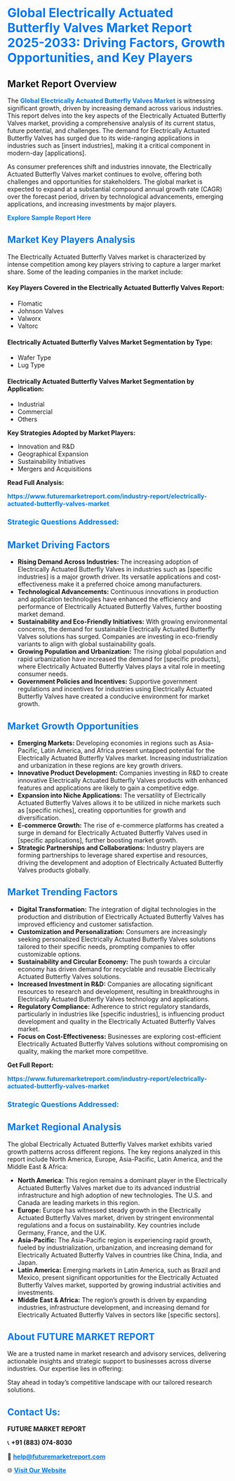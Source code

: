 <h1 style="color: #007BFF;">Global Electrically Actuated Butterfly Valves Market Report 2025-2033: Driving Factors, Growth Opportunities, and Key Players</h1>

<section id="overview">
<h2>Market Report Overview</h2>
<p>The <a href="https://www.futuremarketreport.com/industry-report/electrically-actuated-butterfly-valves-market" style="color: #007BFF; text-decoration: none;"><strong>Global Electrically Actuated Butterfly Valves Market</strong></a> is witnessing significant growth, driven by increasing demand across various industries. This report delves into the key aspects of the Electrically Actuated Butterfly Valves market, providing a comprehensive analysis of its current status, future potential, and challenges. The demand for Electrically Actuated Butterfly Valves has surged due to its wide-ranging applications in industries such as [insert industries], making it a critical component in modern-day [applications].</p>
<p>As consumer preferences shift and industries innovate, the Electrically Actuated Butterfly Valves market continues to evolve, offering both challenges and opportunities for stakeholders. The global market is expected to expand at a substantial compound annual growth rate (CAGR) over the forecast period, driven by technological advancements, emerging applications, and increasing investments by major players.</p>
</section>

<section id="overview">
<p><a href="https://www.futuremarketreport.com/request-sample/reportId=29242" style="color: #007BFF; text-decoration: none;"><strong>Explore Sample Report Here</strong></a></p>
</section>

<section id="key-players">
<h2 style="color: #007BFF;">Market Key Players Analysis</h2>
<p>The Electrically Actuated Butterfly Valves market is characterized by intense competition among key players striving to capture a larger market share. Some of the leading companies in the market include:</p>
<h4>Key Players Covered in the Electrically Actuated Butterfly Valves Report:</h4>
<ul><li>Flomatic</li><li>Johnson Valves</li><li>Valworx</li><li>Valtorc</li></ul>
<h4>Electrically Actuated Butterfly Valves Market Segmentation by Type:</h4>
<ul><li>Wafer Type</li><li>Lug Type</li></ul>

<h4>Electrically Actuated Butterfly Valves Market Segmentation by Application:</h4>
<ul><li>Industrial</li><li>Commercial</li><li>Others</li></ul>
<p><strong>Key Strategies Adopted by Market Players:</strong></p>
<ul>
<li>Innovation and R&D</li>
<li>Geographical Expansion</li>
<li>Sustainability Initiatives</li>
<li>Mergers and Acquisitions</li>
</ul>
</section>

<section>
<p><strong>Read Full Analysis: </strong></p><a href="https://www.futuremarketreport.com/industry-report/electrically-actuated-butterfly-valves-market" style="color: #007BFF; text-decoration: none;"><strong>https://www.futuremarketreport.com/industry-report/electrically-actuated-butterfly-valves-market</strong></a>
<h3 style="color: #007BFF;">Strategic Questions Addressed:</h3>
</section>

<section id="driving-factors">
<h2 style="color: #007BFF;">Market Driving Factors</h2>
<ul>
<li><strong>Rising Demand Across Industries:</strong> The increasing adoption of Electrically Actuated Butterfly Valves in industries such as [specific industries] is a major growth driver. Its versatile applications and cost-effectiveness make it a preferred choice among manufacturers.</li>
<li><strong>Technological Advancements:</strong> Continuous innovations in production and application technologies have enhanced the efficiency and performance of Electrically Actuated Butterfly Valves, further boosting market demand.</li>
<li><strong>Sustainability and Eco-Friendly Initiatives:</strong> With growing environmental concerns, the demand for sustainable Electrically Actuated Butterfly Valves solutions has surged. Companies are investing in eco-friendly variants to align with global sustainability goals.</li>
<li><strong>Growing Population and Urbanization:</strong> The rising global population and rapid urbanization have increased the demand for [specific products], where Electrically Actuated Butterfly Valves plays a vital role in meeting consumer needs.</li>
<li><strong>Government Policies and Incentives:</strong> Supportive government regulations and incentives for industries using Electrically Actuated Butterfly Valves have created a conducive environment for market growth.</li>
</ul>
</section>

<section id="growth-opportunities">
<h2 style="color: #007BFF;">Market Growth Opportunities</h2>
<ul>
<li><strong>Emerging Markets:</strong> Developing economies in regions such as Asia-Pacific, Latin America, and Africa present untapped potential for the Electrically Actuated Butterfly Valves market. Increasing industrialization and urbanization in these regions are key growth drivers.</li>
<li><strong>Innovative Product Development:</strong> Companies investing in R&D to create innovative Electrically Actuated Butterfly Valves products with enhanced features and applications are likely to gain a competitive edge.</li>
<li><strong>Expansion into Niche Applications:</strong> The versatility of Electrically Actuated Butterfly Valves allows it to be utilized in niche markets such as [specific niches], creating opportunities for growth and diversification.</li>
<li><strong>E-commerce Growth:</strong> The rise of e-commerce platforms has created a surge in demand for Electrically Actuated Butterfly Valves used in [specific applications], further boosting market growth.</li>
<li><strong>Strategic Partnerships and Collaborations:</strong> Industry players are forming partnerships to leverage shared expertise and resources, driving the development and adoption of Electrically Actuated Butterfly Valves products globally.</li>
</ul>
</section>

<section id="trending-factors">
<h2 style="color: #007BFF;">Market Trending Factors</h2>
<ul>
<li><strong>Digital Transformation:</strong> The integration of digital technologies in the production and distribution of Electrically Actuated Butterfly Valves has improved efficiency and customer satisfaction.</li>
<li><strong>Customization and Personalization:</strong> Consumers are increasingly seeking personalized Electrically Actuated Butterfly Valves solutions tailored to their specific needs, prompting companies to offer customizable options.</li>
<li><strong>Sustainability and Circular Economy:</strong> The push towards a circular economy has driven demand for recyclable and reusable Electrically Actuated Butterfly Valves solutions.</li>
<li><strong>Increased Investment in R&D:</strong> Companies are allocating significant resources to research and development, resulting in breakthroughs in Electrically Actuated Butterfly Valves technology and applications.</li>
<li><strong>Regulatory Compliance:</strong> Adherence to strict regulatory standards, particularly in industries like [specific industries], is influencing product development and quality in the Electrically Actuated Butterfly Valves market.</li>
<li><strong>Focus on Cost-Effectiveness:</strong> Businesses are exploring cost-efficient Electrically Actuated Butterfly Valves solutions without compromising on quality, making the market more competitive.</li>
</ul>
</section>

<section>
<p><strong>Get Full Report: </strong></p><a href="https://www.futuremarketreport.com/industry-report/electrically-actuated-butterfly-valves-market" style="color: #007BFF; text-decoration: none;"><strong>https://www.futuremarketreport.com/industry-report/electrically-actuated-butterfly-valves-market</strong></a>
<h3 style="color: #007BFF;">Strategic Questions Addressed:</h3>
</section>


<section id="regional-analysis">
<h2 style="color: #007BFF;">Market Regional Analysis</h2>
<p>The global Electrically Actuated Butterfly Valves market exhibits varied growth patterns across different regions. The key regions analyzed in this report include North America, Europe, Asia-Pacific, Latin America, and the Middle East & Africa:</p>
<ul>
<li><strong>North America:</strong> This region remains a dominant player in the Electrically Actuated Butterfly Valves market due to its advanced industrial infrastructure and high adoption of new technologies. The U.S. and Canada are leading markets in this region.</li>
<li><strong>Europe:</strong> Europe has witnessed steady growth in the Electrically Actuated Butterfly Valves market, driven by stringent environmental regulations and a focus on sustainability. Key countries include Germany, France, and the U.K.</li>
<li><strong>Asia-Pacific:</strong> The Asia-Pacific region is experiencing rapid growth, fueled by industrialization, urbanization, and increasing demand for Electrically Actuated Butterfly Valves in countries like China, India, and Japan.</li>
<li><strong>Latin America:</strong> Emerging markets in Latin America, such as Brazil and Mexico, present significant opportunities for the Electrically Actuated Butterfly Valves market, supported by growing industrial activities and investments.</li>
<li><strong>Middle East & Africa:</strong> The region’s growth is driven by expanding industries, infrastructure development, and increasing demand for Electrically Actuated Butterfly Valves in sectors like [specific sectors].</li>
</ul>
</section>

<footer>
<h2 style="color: #007BFF;">About FUTURE MARKET REPORT</h2>
<p>We are a trusted name in market research and advisory services, delivering actionable insights and strategic support to businesses across diverse industries. Our expertise lies in offering:</p>

<p>Stay ahead in today’s competitive landscape with our tailored research solutions.</p>

<h2 style="color: #007BFF;">Contact Us:</h2>
<p><strong>FUTURE MARKET REPORT</strong></p>
<p>📞 <strong>+91 (883) 074-8030</strong></p>
<p>📧 <strong><a href="mailto:help@futuremarketreport.com" style="color: #007BFF;">help@futuremarketreport.com</a></strong></p>
<p>🌐 <strong><a href="https://www.futuremarketreport.com/" style="color: #007BFF;">Visit Our Website</a></strong></p>
</footer>